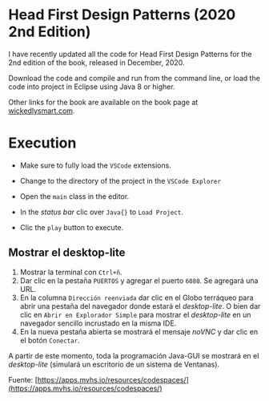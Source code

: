 # Head First Design Patterns (2020 2nd Edition)

I have recently updated all the code for Head First Design Patterns for the 2nd edition of the book, released in December, 2020.

Download the code and compile and run from the command line, or load the code into project in Eclipse using Java 8 or higher.

Other links for the book are available on the book page at <a href="http://wickedlysmart.com/head-first-design-patterns/">wickedlysmart.com</a>.

# Execution

* Make sure to fully load the `VSCode` extensions.

* Change to the directory of the project in the `VSCode Explorer`

* Open the `main` class in the editor.

* In the *status bar* clic over `Java{}` to `Load Project`.

* Clic the `play` button to execute.

## Mostrar el desktop-lite

1. Mostrar la terminal con `Ctrl+ñ`.
2. Dar clic en la pestaña ```PUERTOS``` y agregar el puerto ```6080```. Se agregará una URL.
3. En la columna ```Dirección reenviada``` dar clic en el Globo terráqueo para abrir una pestaña del navegador donde estará el *desktop-lite*. O bien dar clic en ```Abrir en Explorador Simple``` para mostrar el *desktop-lite* en un navegador sencillo incrustado en la misma IDE.
4. En la nueva pestaña abierta se mostrará el mensaje *noVNC* y dar clic en el botón ```Conectar```.

A partir de este momento, toda la programación Java-GUI se mostrará en el *desktop-lite* (simulará un escritorio de un sistema de Ventanas).

Fuente: [https://apps.mvhs.io/resources/codespaces/](https://apps.mvhs.io/resources/codespaces/)
